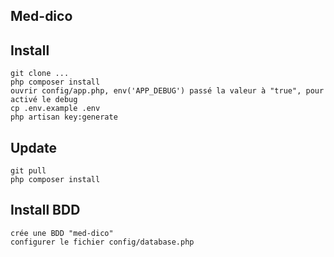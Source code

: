 ## Med-dico

Install
-------
    git clone ...
    php composer install
    ouvrir config/app.php, env('APP_DEBUG') passé la valeur à "true", pour activé le debug
    cp .env.example .env
    php artisan key:generate

Update
------
    git pull
    php composer install

Install BDD
-----------
    crée une BDD "med-dico"
    configurer le fichier config/database.php